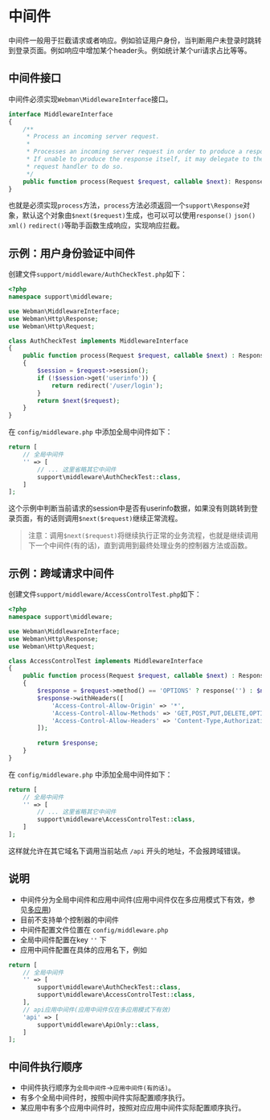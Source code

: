 # 中间件
中间件一般用于拦截请求或者响应。例如验证用户身份，当判断用户未登录时跳转到登录页面。例如响应中增加某个header头。例如统计某个uri请求占比等等。

## 中间件接口
中间件必须实现`Webman\MiddlewareInterface`接口。
```php
interface MiddlewareInterface
{
    /**
     * Process an incoming server request.
     *
     * Processes an incoming server request in order to produce a response.
     * If unable to produce the response itself, it may delegate to the provided
     * request handler to do so.
     */
    public function process(Request $request, callable $next): Response;
}
```
也就是必须实现`process`方法，`process`方法必须返回一个`support\Response`对象，默认这个对象由`$next($request)`生成，也可以可以使用`response()` `json()` `xml()` `redirect()`等助手函数生成响应，实现响应拦截。

 
## 示例：用户身份验证中间件
创建文件`support/middleware/AuthCheckTest.php`如下：
```php
<?php
namespace support\middleware;

use Webman\MiddlewareInterface;
use Webman\Http\Response;
use Webman\Http\Request;

class AuthCheckTest implements MiddlewareInterface
{
    public function process(Request $request, callable $next) : Response
    {
        $session = $request->session();
        if (!$session->get('userinfo')) {
            return redirect('/user/login');
        }
        return $next($request);
    }
}
```

在 `config/middleware.php` 中添加全局中间件如下：
```php
return [
    // 全局中间件
    '' => [
        // ... 这里省略其它中间件
        support\middleware\AuthCheckTest::class,
    ]
];
```

这个示例中判断当前请求的session中是否有userinfo数据，如果没有则跳转到登录页面，有的话则调用`$next($request)`继续正常流程。

> 注意：调用`$next($request)`将继续执行正常的业务流程，也就是继续调用下一个中间件(有的话)，直到调用到最终处理业务的控制器方法或函数。

## 示例：跨域请求中间件
创建文件`support/middleware/AccessControlTest.php`如下：
```php
<?php
namespace support\middleware;

use Webman\MiddlewareInterface;
use Webman\Http\Response;
use Webman\Http\Request;

class AccessControlTest implements MiddlewareInterface
{
    public function process(Request $request, callable $next) : Response
    {
        $response = $request->method() == 'OPTIONS' ? response('') : $next($request);
        $response->withHeaders([
            'Access-Control-Allow-Origin' => '*',
            'Access-Control-Allow-Methods' => 'GET,POST,PUT,DELETE,OPTIONS',
            'Access-Control-Allow-Headers' => 'Content-Type,Authorization,X-Requested-With,Accept,Origin'
        ]);
        
        return $response;
    }
}
```

在 `config/middleware.php` 中添加全局中间件如下：
```php
return [
    // 全局中间件
    '' => [
        // ... 这里省略其它中间件
        support\middleware\AccessControlTest::class,
    ]
];
```

这样就允许在其它域名下调用当前站点 `/api` 开头的地址，不会报跨域错误。

## 说明
  
 - 中间件分为全局中间件和应用中间件(应用中间件仅在多应用模式下有效，参见[多应用](multiapp.md))
 - 目前不支持单个控制器的中间件
 - 中间件配置文件位置在 `config/middleware.php`
 - 全局中间件配置在key `''` 下
 - 应用中间件配置在具体的应用名下，例如
```php
return [
    // 全局中间件
    '' => [
        support\middleware\AuthCheckTest::class,
        support\middleware\AccessControlTest::class,
    ],
    // api应用中间件(应用中间件仅在多应用模式下有效)
    'api' => [
        support\middleware\ApiOnly::class,
    ]
];
```

## 中间件执行顺序
 - 中间件执行顺序为`全局中间件`->`应用中间件(有的话)`。
 - 有多个全局中间件时，按照中间件实际配置顺序执行。
 - 某应用中有多个应用中间件时，按照对应应用中间件实际配置顺序执行。

